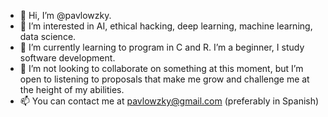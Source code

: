 - 👋 Hi, I’m @pavlowzky.
- 👀 I’m interested in AI, ethical hacking, deep learning, machine learning, data science.
- 🌱 I’m currently learning to program in C and R. I’m a beginner, I study software development.
- 💞️ I’m not looking to collaborate on something at this moment, but I’m open to listening to
proposals that make me grow and challenge me at the height of my abilities.
- 📫 You can contact me at pavlowzky@gmail.com (preferably in Spanish)

<!---
pavlowzky/pavlowzky is a ✨ special ✨ repository because its `README.md` (this file) appears on your GitHub profile.
You can click the Preview link to take a look at your changes.
--->

